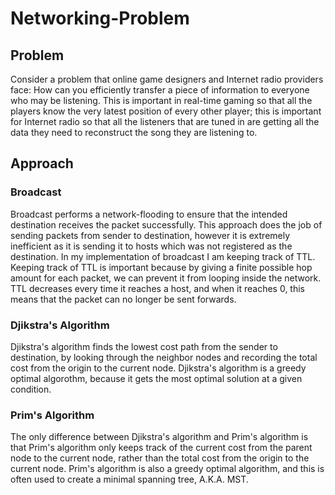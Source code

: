 # Networking-Problem

## Problem 

Consider a problem that online game designers and Internet radio providers face: How can you efficiently transfer a piece of information to everyone who may be listening. This is important in real-time gaming so that all the players know the very latest position of every other player; this is important
for Internet radio so that all the listeners that are tuned in are getting all the data they need to reconstruct the song they are listening to.

## Approach 

### Broadcast 

Broadcast performs a network-flooding to ensure that the intended destination receives the packet successfully. This approach does the job of sending packets from sender to destination, however it is extremely inefficient as it is sending it to hosts which was not registered as the destination. In my implementation of broadcast I am keeping track of TTL. Keeping track of TTL is important because by giving a finite possible hop amount for each packet, we can prevent it from looping inside the network. TTL decreases every time it reaches a host, and when it reaches 0, this means that the packet can no longer be sent forwards. 

### Djikstra's Algorithm

Djikstra's algorithm finds the lowest cost path from the sender to destination, by looking through the neighbor nodes and recording the total cost from the origin to the current node. Djikstra's algorithm is a greedy optimal algorothm, because it gets the most optimal solution at a given condition. 

### Prim's Algorithm 
The only difference between Djikstra's algorithm and Prim's algorithm is that Prim's algorithm only keeps track of the current cost from the parent node to the current node, rather than the total cost from the origin to the current node. Prim's algorithm is also a greedy optimal algorithm, and this is often used to create a minimal spanning tree, A.K.A. MST. 
